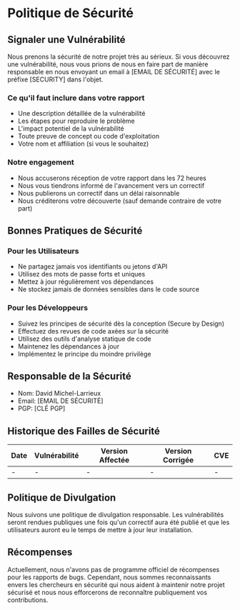 # Politique de Sécurité

## Signaler une Vulnérabilité

Nous prenons la sécurité de notre projet très au sérieux. Si vous découvrez une vulnérabilité, nous vous prions de nous en faire part de manière responsable en nous envoyant un email à [EMAIL DE SÉCURITÉ] avec le préfixe [SECURITY] dans l'objet.

### Ce qu'il faut inclure dans votre rapport
- Une description détaillée de la vulnérabilité
- Les étapes pour reproduire le problème
- L'impact potentiel de la vulnérabilité
- Toute preuve de concept ou code d'exploitation
- Votre nom et affiliation (si vous le souhaitez)

### Notre engagement
- Nous accuserons réception de votre rapport dans les 72 heures
- Nous vous tiendrons informé de l'avancement vers un correctif
- Nous publierons un correctif dans un délai raisonnable
- Nous créditerons votre découverte (sauf demande contraire de votre part)

## Bonnes Pratiques de Sécurité

### Pour les Utilisateurs
- Ne partagez jamais vos identifiants ou jetons d'API
- Utilisez des mots de passe forts et uniques
- Mettez à jour régulièrement vos dépendances
- Ne stockez jamais de données sensibles dans le code source

### Pour les Développeurs
- Suivez les principes de sécurité dès la conception (Secure by Design)
- Effectuez des revues de code axées sur la sécurité
- Utilisez des outils d'analyse statique de code
- Maintenez les dépendances à jour
- Implémentez le principe du moindre privilège

## Responsable de la Sécurité

- Nom: David Michel-Larrieux
- Email: [EMAIL DE SÉCURITÉ]
- PGP: [CLÉ PGP]

## Historique des Failles de Sécurité

| Date       | Vulnérabilité | Version Affectée | Version Corrigée | CVE |
|------------|--------------|------------------|------------------|-----|
| -          | -            | -                | -                | -   |

## Politique de Divulgation

Nous suivons une politique de divulgation responsable. Les vulnérabilités seront rendues publiques une fois qu'un correctif aura été publié et que les utilisateurs auront eu le temps de mettre à jour leur installation.

## Récompenses

Actuellement, nous n'avons pas de programme officiel de récompenses pour les rapports de bugs. Cependant, nous sommes reconnaissants envers les chercheurs en sécurité qui nous aident à maintenir notre projet sécurisé et nous nous efforcerons de reconnaître publiquement vos contributions.
